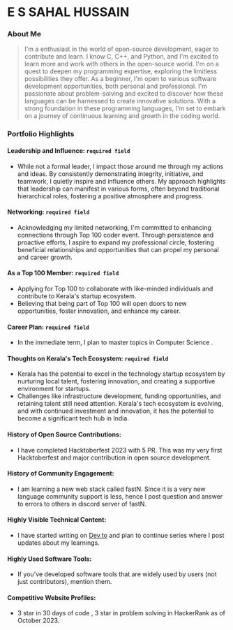 # E S SAHAL HUSSAIN

### About Me

> I'm a enthusiast in the world of open-source development, eager to contribute and learn.  I know C, C++, and Python, and I'm excited to learn more and work with others in the open-source world. I'm on a quest to deepen my programming expertise, exploring the limitless possibilities they offer. As a beginner, I'm open to various software development opportunities, both personal and professional. I'm passionate about problem-solving and excited to discover how these languages can be harnessed to create innovative solutions. With a strong foundation in these programming languages, I'm set to embark on a journey of continuous learning and growth in the coding world.


### Portfolio Highlights

#### Leadership and Influence: `required field`

- While not a formal leader, I impact those around me through my actions and ideas. By consistently demonstrating integrity, initiative, and teamwork, I quietly inspire and influence others. My approach highlights that leadership can manifest in various forms, often beyond traditional hierarchical roles, fostering a positive atmosphere and progress.

#### Networking: `required field`

- Acknowledging my limited networking, I'm committed to enhancing connections through Top 100 coder event. Through persistence and proactive efforts, I aspire to expand my professional circle, fostering beneficial relationships and opportunities that can propel my personal and career growth.

#### As a Top 100 Member: `required field`

- Applying for Top 100 to collaborate with like-minded individuals and contribute to Kerala's startup ecosystem.
- Believing that being part of Top 100 will open doors to new opportunities, foster innovation, and enhance my career.

#### Career Plan: `required field`

- In the immediate term, I plan to master topics in Computer Science .

#### Thoughts on Kerala's Tech Ecosystem: `required field`

- Kerala has the potential to excel in the technology startup ecosystem by nurturing local talent, fostering innovation, and creating a supportive environment for startups.
-  Challenges like infrastructure development, funding opportunities, and retaining talent still need attention. Kerala's tech ecosystem is evolving, and with continued investment and innovation, it has the potential to become a significant tech hub in India.

#### History of Open Source Contributions:

- I have completed Hacktoberfest 2023 with 5 PR. This was my very first Hacktoberfest and major contribution in open source development.
  
#### History of Community Engagement:

-  I am learning a new web stack called fastN. Since it is a very new language community support is less, hence I post question and answer to errors to others in discord server of fastN.

#### Highly Visible Technical Content:

- I have started writing on [Dev.to](https://dev.to/sahalhes/) and plan to continue series where I post updates about my learnings.

#### Highly Used Software Tools:

- If you've developed software tools that are widely used by users (not just contributors), mention them.

#### Competitive Website Profiles:

- 3 star in 30 days of code , 3 star in problem solving in HackerRank as of October 2023.



